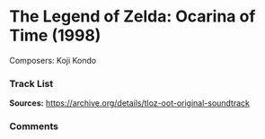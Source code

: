 # The Legend of Zelda: Ocarina of Time (1998)

Composers: Koji Kondo

### Track List


**Sources:** https://archive.org/details/tloz-oot-original-soundtrack

### Comments